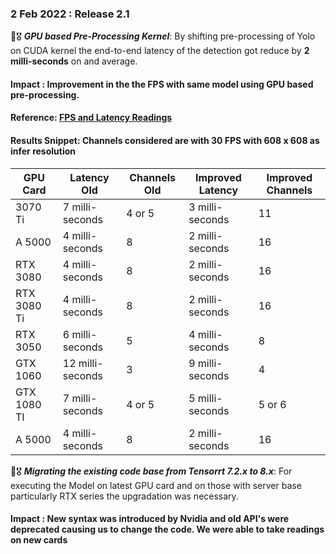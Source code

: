 ### 2 Feb 2022 : **Release 2.1**    
🏅🎖️ **_GPU based Pre-Processing Kernel_**: By shifting pre-processing of Yolo on CUDA kernel the end-to-end latency of the detection got reduce by **2 milli-seconds** on and average.    
#### Impact : Improvement in the the FPS with same model using GPU based pre-processing.   
#### Reference: [FPS and Latency Readings](https://docs.google.com/spreadsheets/d/11xc2Lf8PM9vpDY7KQQOnLw_7c9sP2d7cUS3NKqKrUWE/edit#gid=517673727)
#### Results Snippet: Channels considered are with 30 FPS with 608 x 608 as infer resolution
| GPU Card |  Latency Old | Channels Old | Improved Latency | Improved Channels | 
|--|--|--|--|--|
|3070 Ti |  7 milli-seconds | 4 or 5 | 3 milli-seconds | 11 |
| A 5000 | 4 milli-seconds | 8 | 2 milli-seconds | 16 |
| RTX 3080 | 4 milli-seconds | 8 | 2 milli-seconds | 16 |
| RTX 3080 Ti | 4 milli-seconds | 8 | 2 milli-seconds | 16 |
| RTX 3050 | 6 milli-seconds | 5 | 4 milli-seconds | 8 |
| GTX 1060 | 12 milli-seconds | 3 | 9 milli-seconds | 4 |
| GTX 1080 TI | 7 milli-seconds | 4 or 5 | 5 milli-seconds | 5 or 6 |
| A 5000 | 4 milli-seconds | 8 | 2 milli-seconds | 16 |

🏅🎖️ **_Migrating the existing code base from Tensorrt 7.2.x to 8.x_**: For executing the Model on latest GPU card and on those with server base particularly RTX series the upgradation was necessary.
#### Impact : New syntax was introduced by Nvidia and old API's were deprecated causing us to change the code. We were able to take readings on new cards
